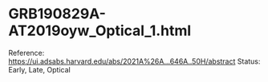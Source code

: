 # GRB190829A-AT2019oyw_Optical_1.html

Reference: https://ui.adsabs.harvard.edu/abs/2021A%26A...646A..50H/abstract
Status: Early, Late, Optical